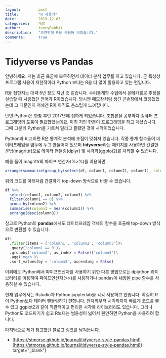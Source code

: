```yaml
---
layout:        post
title:         "R 사용기"
date:          2019-12-03
categories:    개발
author:        ivoryRabbit
description:   "오랜만에 R을 사용해 보았습니다."
comments:      true
---
```


# Tidyverse vs Pandas

안녕하세요. 저는 최근 육군에 복무하면서 데이터 분석 업무를 하고 있습니다. 군 특성상 프로그램 사용이 제한적이라 Python 보다는 R을 더 많이 활용하고 있는 편입니다.

R을 접한지는 대략 5년 정도 지난 것 같습니다. 수리통계학 수업에서 몬테카를로 추정을 실습할 때 사용했던 언어가 R이었습니다. 당시엔 메모장처럼 생긴 콘솔창에서 코딩했었는데 그 때문인지 저에겐 R이 아직도 촌스럽게 느껴집니다.

반면 Python은 한참 후인 2017년에 접하게 되었습니다. 조합론을 공부하다 컴퓨터 프로그래밍의 도움이 필요했었는데요, 마침 지인 한분이 프로그래밍을 하고 계셨습니다. 그때 그분께 Python을 가르쳐 달라고 졸랐던 것이 시작이었습니다.

Python과 비교하면 R은 통계적 분석에 초점이 맞춰져 있습니다. 각종 통계 함수들이 데이터프레임을 염두에 두고 만들어져 있으며 **tidyverse**라는 패키지를 사용하면 간결한 문법(magrittr)으로 데이터 핸들링(dplyr) 및 시각화(ggplot2)를 처리할 수 있습니다.

예를 들어 magrittr의 파이프 연산자(%>%)를 이용하면,

```R
arrange(summarise(group_by(select(df, column1, column2), column1), column2 = mean(column2)), column2)
```

위의 코드를 아래처럼 간결하게 top-down 방식으로 바꿀 수 있습니다.

```R
df %>%
  select(column1, column2, column3) %>%
  filter(column1 == 0) %>%
  group_by(column2) %>%
  summarise(column3 = mean(column3)) %>%
  arrange(desc(column3))
```

참고로 Python의 **pandas**에서도 데이터프레임 객체의 함수를 호출해 top-down 방식으로 변환할 수 있습니다.

```python
df\
  .filter(items = ['column1', 'column2', 'column3'])\
  .query('column1 == 0')\
  .groupby('column2', as_index = False)['column3']\
  .agg('mean')\
  .sort_values(by = 'column3', ascending = False)
```

이외에도 Python에서 파이프연산자를 사용하기 위한 다른 방법으로는 dplython 라이브러리를 이용하여 파이프연산자(>>)를 사용하거나 pandas에 내장된 pipe 함수를 사용하실 수 있습니다.

현재 업무에서는 Rstudio과 Python jupyterlab을 각각 사용하고 있습니다. 확실히 R이 Python보다 데이터 핸들링하기 편합니다. 전처리부터 시각화까지 빠르게 코드를 짤 수 있고 ggplot2과 같이 직관적이고 편리한 시각화 라이브러리도 있습니다. 그러나 Python도 코드짜기가 쉽고 R보다는 범용성이 넓어서 웬만하면 Python을 사용하려 합니다.

마지막으로 제가 참고했던 블로그 링크를 남겨둡니다.
- [https://stmorse.github.io/journal/tidyverse-style-pandas.html](https://stmorse.github.io/journal/tidyverse-style-pandas.html){: target="_blank"}
